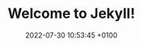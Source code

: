 ---
layout: blog1
title:  "Welcome to Jekyll!"
date:   2022-07-30 10:53:45 +0100
permalink: /blog1/
categories: blog
---
